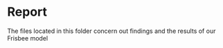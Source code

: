 # Report

The files located in this folder concern out findings and the results of our Frisbee model
